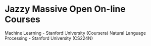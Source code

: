 # Jazzy Massive Open On-line Courses 
Machine Learning - Stanford University (Coursera)
Natural Language Processing - Stanford University (CS224N)
